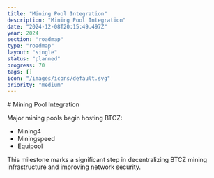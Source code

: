 ```yaml
---
title: "Mining Pool Integration"
description: "Mining Pool Integration"
date: "2024-12-08T20:15:49.497Z"
year: 2024
section: "roadmap"
type: "roadmap"
layout: "single"
status: "planned"
progress: 70
tags: []
icon: "/images/icons/default.svg"
priority: "medium"
---
```


<p># Mining Pool Integration

Major mining pools begin hosting BTCZ:
- Mining4
- Miningspeed
- Equipool

This milestone marks a significant step in decentralizing BTCZ mining infrastructure and improving network security.</p>